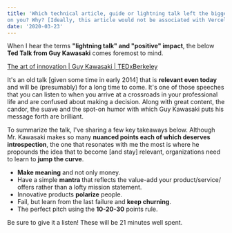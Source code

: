 ```yaml
---
title: 'Which technical article, guide or lightning talk left the biggest positive impression
on you? Why? [Ideally, this article would not be associated with Vercel or web development.]'
date: '2020-03-23'
---
```


When I hear the terms **"lightning talk" and "positive" impact**, the below **Ted Talk from Guy Kawasaki** comes foremost to mind. 

[The art of innovation | Guy Kawasaki | TEDxBerkeley](https://youtu.be/Mtjatz9r-Vc)

It's an old talk [given some time in early 2014] that is **relevant even today** and will be (presumably) for a long time to come. 
It's one of those speeches that you can listen to when you arrive at a crossroads in your professional life and are confused about making a decision.
Along with great content, the candor, the suave and the spot-on humor with which Guy Kawasaki puts his message forth are brilliant.

To summarize the talk, I've sharing a few key takeaways below. Although Mr. Kawasaki makes so many **nuanced points each of which deserves introspection**, the one that resonates with me the most is where he propounds the idea that to become [and stay] relevant, organizations need to learn to **jump the curve**.

* **Make meaning** and not only money.
* Have a simple **mantra** that reflects the value-add your product/service/ offers rather than a lofty mission statement. 
* Innovative products **polarize** people.
* Fail, but learn from the last failure and **keep churning**.
* The perfect pitch using the **10-20-30** points rule.

Be sure to give it a listen! These will be 21 minutes well spent.